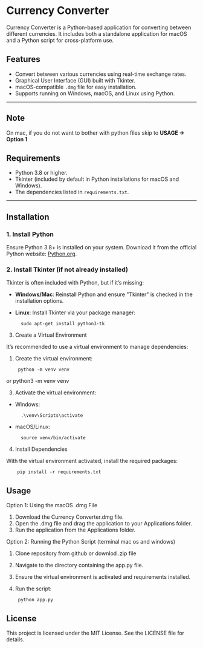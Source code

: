 # Currency Converter

Currency Converter is a Python-based application for converting between different currencies. It includes both a standalone application for macOS and a Python script for cross-platform use.

## Features

- Convert between various currencies using real-time exchange rates.
- Graphical User Interface (GUI) built with Tkinter.
- macOS-compatible `.dmg` file for easy installation.
- Supports running on Windows, macOS, and Linux using Python.

---

## Note
 On mac, if you do not want to bother with python files skip to **USAGE -> Option 1**

## Requirements

- Python 3.8 or higher.
- Tkinter (included by default in Python installations for macOS and Windows).
- The dependencies listed in `requirements.txt`.

---

## Installation

### 1. Install Python
Ensure Python 3.8+ is installed on your system. Download it from the official Python website: [Python.org](https://www.python.org/).

### 2. Install Tkinter (if not already installed)
Tkinter is often included with Python, but if it’s missing:
- **Windows/Mac**: Reinstall Python and ensure "Tkinter" is checked in the installation options.

- **Linux**: Install Tkinter via your package manager:

        sudo apt-get install python3-tk
  
3. Create a Virtual Environment

It’s recommended to use a virtual environment to manage dependencies:

1. Create the virtual environment:
   
        python -m venv venv
or
        python3 -m venv venv

3. Activate the virtual environment:

- Windows:

        .\venv\Scripts\activate

- macOS/Linux:
  
        source venv/bin/activate

4. Install Dependencies

With the virtual environment activated, install the required packages:

        pip install -r requirements.txt


## Usage

Option 1: Using the macOS .dmg File

1. Download the Currency Converter.dmg file.
2. Open the .dmg file and drag the application to your Applications folder.
3. Run the application from the Applications folder.

Option 2: Running the Python Script (terminal mac os and windows)

1. Clone repository from github or downlod .zip file
2. Navigate to the directory containing the app.py file.
2. Ensure the virtual environment is activated and requirements installed.
3. Run the script:

        python app.py

## License

This project is licensed under the MIT License. See the LICENSE file for details.
